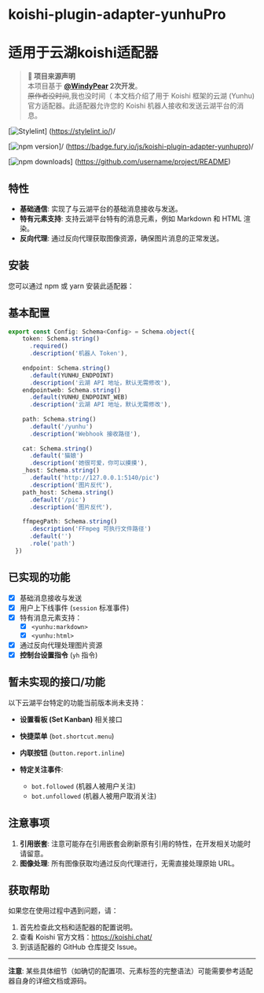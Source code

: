# koishi-plugin-adapter-yunhuPro
# 适用于云湖koishi适配器
> **📢 项目来源声明**  
> 本项目基于 **[@WindyPear](https://github.com/WindyPear-Team/koishi-plugin-adapter-yunhu) 2次开发**。    
> ~~原作者没时间~~,我也没时间（
本文档介绍了用于 Koishi 框架的云湖 (Yunhu) 官方适配器。此适配器允许您的 Koishi 机器人接收和发送云湖平台的消息。

[![Stylelint](https://img.shields.io/badge/stylelint-enabled-brightgreen.svg)]
(https://stylelint.io/)/

[![npm version](https://img.shields.io/npm/v/koishi-plugin-adapter-yunhupro)]/
(https://badge.fury.io/js/koishi-plugin-adapter-yunhupro)/

[![npm downloads](https://img.shields.io/npm/koishi-plugin-adapter-yunhupro)]
(https://github.com/username/project/README)

## 特性

-   **基础通信**: 实现了与云湖平台的基础消息接收与发送。
-   **特有元素支持**: 支持云湖平台特有的消息元素，例如 Markdown 和 HTML 渲染。
-   **反向代理**: 通过反向代理获取图像资源，确保图片消息的正常发送。

## 安装

您可以通过 npm 或 yarn 安装此适配器：



## 基本配置
```typescript
export const Config: Schema<Config> = Schema.object({
    token: Schema.string()
      .required()
      .description('机器人 Token'),
    
    endpoint: Schema.string()
      .default(YUNHU_ENDPOINT)
      .description('云湖 API 地址，默认无需修改'),
    endpointweb: Schema.string()
      .default(YUNHU_ENDPOINT_WEB)
      .description('云湖 API 地址，默认无需修改'),
    
    path: Schema.string()
      .default('/yunhu')
      .description('Webhook 接收路径'),
    
    cat: Schema.string()
      .default('猫娘')
      .description('她很可爱，你可以摸摸'),
    _host: Schema.string()
      .default('http://127.0.0.1:5140/pic')
      .description('图片反代'),
    path_host: Schema.string()
      .default('/pic')
      .description('图片反代'),
     
    ffmpegPath: Schema.string()
      .description('FFmpeg 可执行文件路径')
      .default('')
      .role('path')
  })
```

## 已实现的功能

-   [x] 基础消息接收与发送
-   [x] 用户上下线事件 (`session` 标准事件)
-   [x] 特有消息元素支持：
    -   [x] `<yunhu:markdown>`
    -   [x] `<yunhu:html>`
-   [x] 通过反向代理处理图片资源
-   [x] **控制台设置指令** (`yh` 指令)

## 暂未实现的接口/功能

以下云湖平台特定的功能当前版本尚未支持：

-   **设置看板 (Set Kanban)** 相关接口

-   **快捷菜单** (`bot.shortcut.menu`)
-   **内联按钮** (`button.report.inline`)
-   **特定关注事件**:
    -   `bot.followed` (机器人被用户关注)
    -   `bot.unfollowed` (机器人被用户取消关注)

## 注意事项

1.  **引用嵌套**: 注意可能存在引用嵌套会刷新原有引用的特性，在开发相关功能时请留意。
2.  **图像处理**: 所有图像获取均通过反向代理进行，无需直接处理原始 URL。

## 获取帮助

如果您在使用过程中遇到问题，请：
1.  首先检查此文档和适配器的配置说明。
2.  查看 Koishi 官方文档：https://koishi.chat/
3.  到该适配器的 GitHub 仓库提交 Issue。

---

**注意**: 某些具体细节（如确切的配置项、元素标签的完整语法）可能需要参考适配器自身的详细文档或源码。


